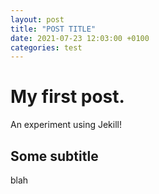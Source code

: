```yaml
---
layout: post
title: "POST TITLE"
date: 2021-07-23 12:03:00 +0100
categories: test
---
```


# My first post.

An experiment using Jekill!

## Some subtitle

blah


